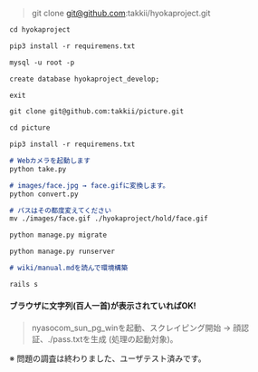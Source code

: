 > git clone git@github.com:takkii/hyokaproject.git

```markdown
cd hyokaproject

pip3 install -r requiremens.txt

mysql -u root -p

create database hyokaproject_develop;

exit

git clone git@github.com:takkii/picture.git

cd picture

pip3 install -r requiremens.txt

# Webカメラを起動します
python take.py

# images/face.jpg → face.gifに変換します。
python convert.py

# パスはその都度変えてください
mv ./images/face.gif ./hyokaproject/hold/face.gif

python manage.py migrate

python manage.py runserver

# wiki/manual.mdを読んで環境構築

rails s
```

#### ブラウザに文字列(百人一首)が表示されていればOK!

> nyasocom_sun_pg_winを起動、スクレイピング開始 → 顔認証、./pass.txtを生成 (処理の起動対象)。

※ 問題の調査は終わりました、ユーザテスト済みです。
